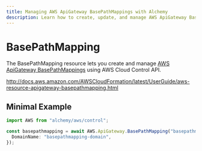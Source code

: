 ```yaml
---
title: Managing AWS ApiGateway BasePathMappings with Alchemy
description: Learn how to create, update, and manage AWS ApiGateway BasePathMappings using Alchemy Cloud Control.
---
```


# BasePathMapping

The BasePathMapping resource lets you create and manage [AWS ApiGateway BasePathMappings](https://docs.aws.amazon.com/apigateway/latest/userguide/) using AWS Cloud Control API.

http://docs.aws.amazon.com/AWSCloudFormation/latest/UserGuide/aws-resource-apigateway-basepathmapping.html

## Minimal Example

```ts
import AWS from "alchemy/aws/control";

const basepathmapping = await AWS.ApiGateway.BasePathMapping("basepathmapping-example", {
  DomainName: "basepathmapping-domain",
});
```


